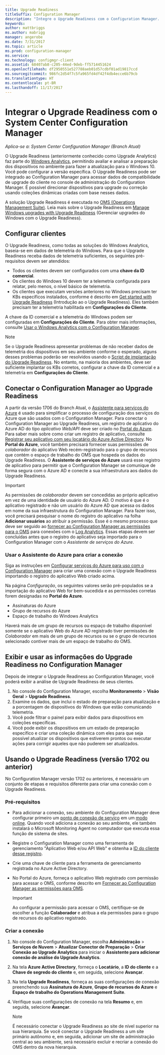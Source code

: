 ```yaml
---
title: Upgrade Readiness
titleSuffix: Configuration Manager
description: "Integre o Upgrade Readiness com o Configuration Manager. Acessar dados de compatibilidade de atualização no seu console de administração. Dispositivos de destino para atualização ou correção."
keywords: 
author: mattbriggs
ms.author: mabrigg
manager: angerobe
ms.date: 7/31/2017
ms.topic: article
ms.prod: configuration-manager
ms.service: 
ms.technology: configmgr-client
ms.assetid: 68407ab8-c205-44ed-9deb-ff5714451624
ms.openlocfilehash: df2950551e527788aeb01d57cdbf01ad19817ccd
ms.sourcegitcommit: 986fc2d54f7c5fa965fd4df42f4db4ecce6b79cb
ms.translationtype: HT
ms.contentlocale: pt-BR
ms.lasthandoff: 11/17/2017
---
```

# <a name="integrate-upgrade-readiness-with-system-center-configuration-manager"></a>Integrar o Upgrade Readiness com o System Center Configuration Manager

*Aplica-se a: System Center Configuration Manager (Branch Atual)*

O Upgrade Readiness (anteriormente conhecido como Upgrade Analytics) faz parte do [Windows Analytics](https://www.microsoft.com/WindowsForBusiness/windows-analytics), permitindo avaliar e analisar a preparação dos dispositivos no ambiente para fazer a atualização para o Windows 10. Você pode configurar a versão específica. O Upgrade Readiness pode ser integrado ao Configuration Manager para acessar dados de compatibilidade de upgrade do cliente no console de administração do Configuration Manager. É possível direcionar dispositivos para upgrade ou correção usando coleções dinâmicas criadas com base nesses dados.

A solução Upgrade Readiness é executada no [OMS (Operations Management Suite)](/azure/operations-management-suite/operations-management-suite-overview). Leia mais sobre o Upgrade Readiness em [Manage Windows upgrades with Upgrade Readiness](/windows/deployment/upgrade/manage-windows-upgrades-with-upgrade-readiness) (Gerenciar upgrades do Windows com o Upgrade Readiness).

## <a name="configure-clients"></a>Configurar clientes

O Upgrade Readiness, como todas as soluções do Windows Analytics, baseia-se em dados de telemetria do Windows. Para que o Upgrade Readiness receba dados de telemetria suficientes, os seguintes pré-requisitos devem ser atendidos:

- Todos os clientes devem ser configurados com uma **chave da ID comercial**. 
- Os clientes do Windows 10 devem ter a telemetria configurada para relatar, pelo menos, o nível básico de telemetria.
-  Os clientes que executam versões anteriores no Windows precisam ter KBs específicos instalados, conforme é descrito em [Get started with Upgrade Readiness](/windows/deployment/upgrade/upgrade-readiness-get-started#deploy-the-compatibility-update-and-related-kbs) (Introdução ao o Upgrade Readiness). Eles também precisam ter a telemetria habilitada em **Configurações do Cliente**.

A chave da ID comercial e a telemetria do Windows podem ser configuradas em **Configurações do Cliente**. Para obter mais informações, consulte [Usar o Windows Analytics com o Configuration Manager](../monitor-windows-analytics.md).

>[!NOTE]
>Se o Upgrade Readiness apresentar problemas de não receber dados de telemetria dos dispositivos em seu ambiente conforme o esperado, alguns desses problemas poderão ser resolvidos usando o [Script de implantação do Upgrade Readiness](/windows/deployment/upgrade/upgrade-readiness-deployment-script). No entanto, na maioria dos ambientes, deve ser suficiente implantar os KBs corretos, configurar a chave da ID comercial e a telemetria em **Configurações do Cliente**.

## <a name="connect-configuration-manager-to-upgrade-readiness"></a>Conectar o Configuration Manager ao Upgrade Readiness

A partir da versão 1706 do Branch Atual, o [Assistente para serviços do Azure](../../../servers/deploy/configure/azure-services-wizard.md) é usado para simplificar o processo de configuração dos serviços do Azure que são usados com o Configuration Manager. Para conectar o Configuration Manager ao Upgrade Readiness, um registro de aplicativo do Azure AD do tipo *aplicativo Web/API* deve ser criado no [Portal do Azure](https://portal.azure.com). Para saber mais sobre como criar um registro de aplicativo, consulte [Registrar seu aplicativo com seu locatário do Azure Active Directory](/azure/active-directory/active-directory-app-registration). No **Portal do Azure**, você também precisará fornecer suas permissões de *colaborador* do aplicativo Web recém-registrado para o grupo de recursos que contém o espaço de trabalho do OMS que hospeda os dados do Upgrade Readiness. O **Assistente de serviços do Azure** usará esse registro de aplicativo para permitir que o Configuration Manager se comunique de forma segura com o Azure AD e conecte a sua infraestrutura aos dados do Upgrade Readiness.

>[!IMPORTANT]
>As permissões de *colaborador* devem ser concedidas ao próprio aplicativo em vez de uma identidade de usuário do Azure AD. O motivo é que é o aplicativo registrado e não um usuário do Azure AD que acessa os dados em nome da sua infraestrutura do Configuration Manager. Para fazer isso, você precisará pesquisar o nome do registro do aplicativo na folha **Adicionar usuários** ao atribuir a permissão. Esse é o mesmo processo que deve ser seguido ao [fornecer ao Configuration Manager as permissões para o OMS](https://docs.microsoft.com/azure/log-analytics/log-analytics-sccm#provide-configuration-manager-with-permissions-to-oms) para conexões com o [Log Analytics](https://docs.microsoft.com/azure/log-analytics/log-analytics-sccm). Essas etapas devem ser concluídas antes que o registro do aplicativo seja importado para o Configuration Manager com o *Assistente de serviços do Azure*.

### <a name="use-the-azure-wizard-to-create-the-connection"></a>Usar o Assistente do Azure para criar a conexão

Siga as instruções em [Configurar serviços do Azure para uso com o Configuration Manager](../../../servers/deploy/configure/azure-services-wizard.md) para criar uma conexão com o Upgrade Readiness importando o registro do aplicativo Web criado acima. 

Na página *Configuração*, os seguintes valores serão pré-populados se a importação do aplicativo Web for bem-sucedida e as permissões corretas forem designadas no **Portal do Azure**. 
-  Assinaturas do Azure
-  Grupo de recursos do Azure
-  Espaço de trabalho do Windows Analytics

Haverá mais de um grupo de recursos ou espaço de trabalho disponível somente se o aplicativo Web do Azure AD registrado tiver permissões de *Colaborador* em mais de um grupo de recursos ou se o grupo de recursos selecionado contiver mais de um espaço de trabalho do OMS.
 
## <a name="view-and-use-upgrade-readiness-information-in-configuration-manager"></a>Exibir e usar as informações do Upgrade Readiness no Configuration Manager

Depois de integrar o Upgrade Readiness ao Configuration Manager, você poderá exibir a análise de Upgrade Readiness de seus clientes.

1. No console do Configuration Manager, escolha **Monitoramento** > **Visão Geral** > **Upgrade Readiness**.
2. Examine os dados, que inclui o estado de preparação para atualização e a porcentagem de dispositivos do Windows que estão comunicando telemetria.
3. Você pode filtrar o painel para exibir dados para dispositivos em coleções específicas.
4. Você pode exibir os dispositivos em um estado de preparação específico e criar uma coleção dinâmica com eles para que seja possível atualizar os dispositivos que estiverem prontos ou executar ações para corrigir aqueles que não puderem ser atualizados.

## <a name="using-the-upgrade-readiness-connector-version-1702-and-earlier"></a>Usando o Upgrade Readiness (versão 1702 ou anterior)

No Configuration Manager versão 1702 ou anteriores, é necessário um conjunto de etapas e requisitos diferente para criar uma conexão com o Upgrade Readiness.

### <a name="prerequisites"></a>Pré-requisitos

- Para adicionar a conexão, seu ambiente do Configuration Manager deve configurar primeiro um [ponto de conexão de serviço](/sccm/core/servers/deploy/configure/about-the-service-connection-point) em um [modo online](https://azure.microsoft.com/documentation/articles/resource-group-create-service-principal-portal/). Quando você adiciona a conexão ao seu ambiente, ele também instalará o Microsoft Monitoring Agent no computador que executa essa função de sistema de sites.
- Registre o Configuration Manager como uma ferramenta de gerenciamento "Aplicativo Web e/ou API Web" e obtenha a [ID do cliente desse registro](https://azure.microsoft.com/documentation/articles/active-directory-integrating-applications/).
- Crie uma chave de cliente para a ferramenta de gerenciamento registrada no Azure Active Directory.
- No Portal do Azure, forneça o aplicativo Web registrado com permissão para acessar o OMS, conforme descrito em [Fornecer ao Configuration Manager as permissões para OMS](https://azure.microsoft.com/documentation/articles/log-analytics-sccm/#provide-configuration-manager-with-permissions-to-oms).

    > [!IMPORTANT]
    > Ao configurar a permissão para acessar o OMS, certifique-se de escolher a função **Colaborador** e atribua a ela permissões para o grupo de recursos do aplicativo registrado.

### <a name="create-the-connection"></a>Criar a conexão

1.  No console do Configuration Manager, escolha **Administração** > **Serviços de Nuvem** > **Atualizar Conector de Preparação** > **Criar Conexão ao Upgrade Analytics** para iniciar o **Assistente para adicionar conexão de análise do Upgrade Analytics**.
3.  Na tela **Azure Active Directory**, forneça o **Locatário**, a **ID do cliente** e a **Chave de segredo do cliente** e, em seguida, selecione **Avançar**.
4.  Na tela **Upgrade Readiness**, forneça as suas configurações de conexão preenchendo sua **Assinatura do Azure**, **Grupo de recursos do Azure** e **Espaço de trabalho do Operations Management Suite**.
5.  Verifique suas configurações de conexão na tela **Resumo** e, em seguida, selecione **Avançar**.

    > [!NOTE]
    > É necessário conectar o Upgrade Readiness ao site de nível superior na sua hierarquia. Se você conectar o Upgrade Readiness a um site primário autônomo e, em seguida, adicionar um site de administração central ao seu ambiente, será necessário excluir e recriar a conexão do OMS dentro da nova hierarquia.
